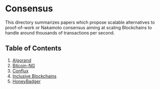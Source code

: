 # Consensus

This directory summarizes papers which propose scalable alternatives to proof-of-work or Nakamoto consensus aiming at
scaling Blockchains to handle around thousands of transactions per second.

## Table of Contents

1. [Algorand](https://github.com/SoujanyaPonnapalli/ScalingBlockchains/blob/master/Consensus/Algorand.md)  
2. [Bitcoin-NG](https://www.usenix.org/system/files/conference/nsdi16/nsdi16-paper-eyal.pdf)  
3. [Conflux](https://arxiv.org/abs/1805.03870)  
4. [Inclusive Blockchains](https://fc15.ifca.ai/preproceedings/paper_101.pdf)  
5. [HoneyBadger](https://dl.acm.org/citation.cfm?id=2978399)  
